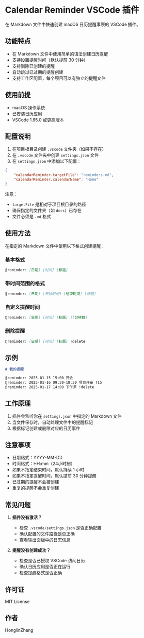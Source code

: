 # Calendar Reminder VSCode 插件

在 Markdown 文件中快速创建 macOS 日历提醒事项的 VSCode 插件。

## 功能特点

- 在 Markdown 文件中使用简单的语法创建日历提醒
- 支持设置提醒时间（默认提前 30 分钟）
- 支持删除已创建的提醒
- 自动跳过已过期的提醒创建
- 支持工作区配置，每个项目可以有独立的提醒文件

## 使用前提

- macOS 操作系统
- 已安装日历应用
- VSCode 1.65.0 或更高版本

## 配置说明

1. 在项目根目录创建 `.vscode` 文件夹（如果不存在）
2. 在 `.vscode` 文件夹中创建 `settings.json` 文件
3. 在 `settings.json` 中添加以下配置：
```json
{
    "calendarReminder.targetFile": "reminders.md",
    "calendarReminder.calendarName": "Home"
}
```
注意：
- `targetFile` 是相对于项目根目录的路径
- 确保指定的文件夹（如 `docs`）已存在
- 文件必须是 `.md` 格式

## 使用方法

在指定的 Markdown 文件中使用以下格式创建提醒：

### 基本格式
```markdown
@reminder: [日期] [时间] [标题]
```

### 带时间范围的格式
```markdown
@reminder: [日期] [开始时间]-[结束时间] [标题]
```

### 自定义提醒时间
```markdown
@reminder: [日期] [时间] [标题] ![分钟数]
```

### 删除提醒
```markdown
@reminder: [日期] [时间] [标题] !delete
```

## 示例

```markdown
# 我的提醒

@reminder: 2025-01-15 15:00 开会
@reminder: 2025-01-16 09:30-10:30 项目评审 !15
@reminder: 2025-01-17 14:00 下午茶 !delete
```

## 工作原理

1. 插件会监听你在 `settings.json` 中指定的 Markdown 文件
2. 当文件保存时，自动处理文件中的提醒标记
3. 根据标记创建或删除对应的日历事件

## 注意事项

- 日期格式：YYYY-MM-DD
- 时间格式：HH:mm（24小时制）
- 如果不指定结束时间，默认持续 1 小时
- 如果不指定提醒时间，默认提前 30 分钟提醒
- 已过期的提醒不会被创建
- 重复的提醒不会重复创建

## 常见问题

1. **插件没有激活？**
   - 检查 `.vscode/settings.json` 是否正确配置
   - 确认配置的文件路径是否正确
   - 查看输出面板中的日志信息

2. **提醒没有创建成功？**
   - 检查是否已授权 VSCode 访问日历
   - 确认日历应用是否正在运行
   - 检查提醒格式是否正确

## 许可证

MIT License

## 作者

HonglinZhang 